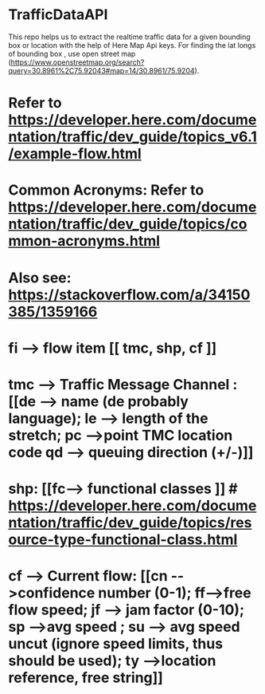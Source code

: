 # TrafficDataAPI
This repo helps us to extract the  realtime traffic data for a given bounding box or location with the help of Here Map Api keys.
For finding the lat longs of bounding box , use open street map (https://www.openstreetmap.org/search?query=30.8961%2C75.92043#map=14/30.8961/75.9204).



# Refer to https://developer.here.com/documentation/traffic/dev_guide/topics_v6.1/example-flow.html 
# Common Acronyms: Refer to https://developer.here.com/documentation/traffic/dev_guide/topics/common-acronyms.html 
# Also see: https://stackoverflow.com/a/34150385/1359166
# fi --> flow item [[ tmc, shp, cf ]]
# tmc --> Traffic Message Channel : [[de --> name (de probably language); le --> length of the stretch; pc -->point TMC location code qd --> queuing direction (+/-)]]
# shp: [[fc--> functional classes ]] # https://developer.here.com/documentation/traffic/dev_guide/topics/resource-type-functional-class.html
# cf --> Current flow: [[cn -->confidence number (0-1); ff-->free flow speed; jf --> jam factor (0-10); sp -->avg speed ; su --> avg speed uncut (ignore speed limits, thus should be used); ty -->location reference, free string]]
